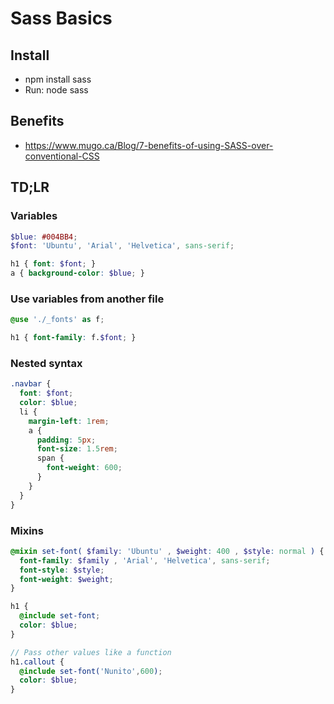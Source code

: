 # Sass Basics

## Install
- npm install sass
- Run: node sass

## Benefits
- https://www.mugo.ca/Blog/7-benefits-of-using-SASS-over-conventional-CSS

## TD;LR
### Variables
```scss
$blue: #004BB4;
$font: 'Ubuntu', 'Arial', 'Helvetica', sans-serif;

h1 { font: $font; }
a { background-color: $blue; }
```
### Use variables from another file
```scss
@use './_fonts' as f;

h1 { font-family: f.$font; }
```
### Nested syntax
```scss
.navbar {
  font: $font;
  color: $blue;
  li {
    margin-left: 1rem;
    a {
      padding: 5px;
      font-size: 1.5rem;
      span {
        font-weight: 600;
      }
    }
  }
}
```
### Mixins
```scss
@mixin set-font( $family: 'Ubuntu' , $weight: 400 , $style: normal ) {
  font-family: $family , 'Arial', 'Helvetica', sans-serif;
  font-style: $style;
  font-weight: $weight;
}

h1 {
  @include set-font;
  color: $blue;
}

// Pass other values like a function
h1.callout {
  @include set-font('Nunito',600);
  color: $blue;
}
```